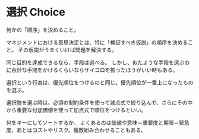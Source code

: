 # 選択 Choice

何かの「順序」を決めること。

マネジメントにおける意思決定とは、特に「検証すべき仮説」の順序を決めること。
その仮説がうまくいけば問題を解決する。

同じ目的を達成できるなら、手段は選べる。
しかし、似たような手段を選ぶのに余計な手間をかけるくらいならサイコロを振ったほうがいい時もある。

選択という行為は、優先順位をつけるのと同じ。優先順位が一番上になったものを選ぶ。

選択肢を選ぶ時は、必須の制約条件を使って減点式で絞り込んで、さらにその中から重要な付加価値を使って加点式で順位をつけるといい。

何をキーにしてソートするか。
よくあるのは価値や意味＝重要度と期限＝緊急度、あとはコストやリスク。複数組み合わせることもある。
